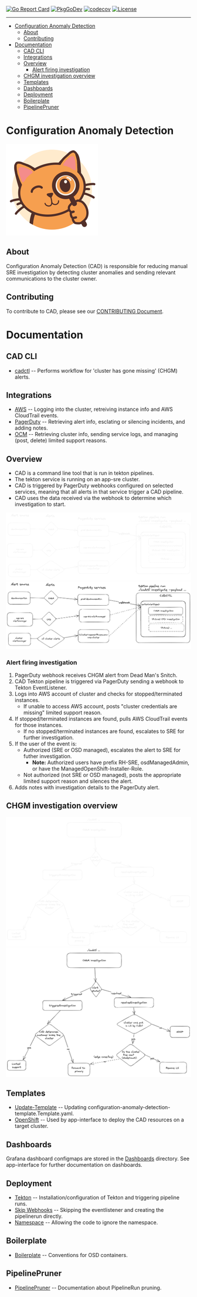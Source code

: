 [![Go Report Card](https://goreportcard.com/badge/github.com/openshift/configuration-anomaly-detection)](https://goreportcard.com/report/github.com/openshift/configuration-anomaly-detection) [![PkgGoDev](https://pkg.go.dev/badge/github.com/openshift/configuration-anomaly-detection)](https://pkg.go.dev/github.com/openshift/configuration-anomaly-detection)
[![codecov](https://codecov.io/gh/openshift/configure-alertmanager-operator/branch/master/graph/badge.svg)](https://codecov.io/gh/openshift/configuration-anomaly-detection)
[![License](https://img.shields.io/:license-apache-blue.svg)](http://www.apache.org/licenses/LICENSE-2.0.html)

----

- [Configuration Anomaly Detection](#configuration-anomaly-detection)
  - [About](#about)
  - [Contributing](#contributing)
- [Documentation](#documentation)
  - [CAD CLI](#cad-cli)
  - [Integrations](#integrations)
  - [Overview](#overview)
    - [Alert firing investigation](#alert-firing-investigation)
  - [CHGM investigation overview](#chgm-investigation-overview)
  - [Templates](#templates)
  - [Dashboards](#dashboards)
  - [Deployment](#deployment)
  - [Boilerplate](#boilerplate)
  - [PipelinePruner](#pipelinepruner)

# Configuration Anomaly Detection

[![Configuration Anomaly Detection](./images/CadCat.png)](https://github.com/openshift/configuration-anomaly-detection)

## About

Configuration Anomaly Detection (CAD) is responsible for reducing manual SRE investigation by detecting cluster anomalies and sending relevant communications to the cluster owner.

## Contributing

To contribute to CAD, please see our [CONTRIBUTING Document](CONTRIBUTING.md).

# Documentation

## CAD CLI

* [cadctl](./cadctl/README.md) -- Performs workflow for 'cluster has gone missing' (CHGM) alerts.

## Integrations

* [AWS](./pkg/aws/README.md) -- Logging into the cluster, retreiving instance info and AWS CloudTrail events.
* [PagerDuty](./pkg/pagerduty/README.md) -- Retrieving alert info, esclating or silencing incidents, and adding notes. 
* [OCM](./pkg/ocm/README.md) -- Retrieving cluster info, sending service logs, and managing (post, delete) limited support reasons.

## Overview

- CAD is a command line tool that is run in tekton pipelines. 
- The tekton service is running on an app-sre cluster. 
- CAD is triggered by PagerDuty webhooks configured on selected services, meaning that all alerts in that service trigger a CAD pipeline. 
- CAD uses the data received via the webhook to determine which investigation to start.

![CAD Overview](./images/cad_overview/cad_architecture_dark.png#gh-dark-mode-only)
![CAD Overview](./images/cad_overview/cad_architecture_light.png#gh-light-mode-only)

### Alert firing investigation

1. PagerDuty webhook receives CHGM alert from Dead Man's Snitch.
2. CAD Tekton pipeline is triggered via PagerDuty sending a webhook to Tekton EventListener.
3. Logs into AWS account of cluster and checks for stopped/terminated instances.
    - If unable to access AWS account, posts "cluster credentials are missing" limited support reason.
4. If stopped/terminated instances are found, pulls AWS CloudTrail events for those instances.
    - If no stopped/terminated instances are found, escalates to SRE for further investigation.
5. If the user of the event is:
    - Authorized (SRE or OSD managed), escalates the alert to SRE for futher investigation.
        - **Note:** Authorized users have prefix RH-SRE, osdManagedAdmin, or have the ManagedOpenShift-Installer-Role.
    - Not authorized (not SRE or OSD managed), posts the appropriate limited support reason and silences the alert.
6. Adds notes with investigation details to the PagerDuty alert.


## CHGM investigation overview

![CHGM investigation overview](./images/cad_chgm_investigation/chgm_investigation_dark.png#gh-dark-mode-only)
![CHGM investigation overview](./images/cad_chgm_investigation/chgm_investigation_light.png#gh-light-mode-only)

## Templates

* [Update-Template](./hack/update-template/README.md) -- Updating configuration-anomaly-detection-template.Template.yaml.
* [OpenShift](./openshift/README.md) -- Used by app-interface to deploy the CAD resources on a target cluster.

## Dashboards

Grafana dashboard configmaps are stored in the [Dashboards](./dashboards/) directory. See app-interface for further documentation on dashboards.

## Deployment

* [Tekton](./deploy/README.md) -- Installation/configuration of Tekton and triggering pipeline runs.
* [Skip Webhooks](./deploy/skip-webhook/README.md) -- Skipping the eventlistener and creating the pipelinerun directly.
* [Namespace](./deploy/namespace/README.md) -- Allowing the code to ignore the namespace.

## Boilerplate

* [Boilerplate](./boilerplate/openshift/osd-container-image/README.md) -- Conventions for OSD containers.

## PipelinePruner

* [PipelinePruner](./openshift/PipelinePruning.md) -- Documentation about PipelineRun pruning.